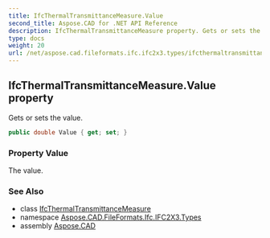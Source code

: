 ```yaml
---
title: IfcThermalTransmittanceMeasure.Value
second_title: Aspose.CAD for .NET API Reference
description: IfcThermalTransmittanceMeasure property. Gets or sets the value
type: docs
weight: 20
url: /net/aspose.cad.fileformats.ifc.ifc2x3.types/ifcthermaltransmittancemeasure/value/
---
```

## IfcThermalTransmittanceMeasure.Value property

Gets or sets the value.

```csharp
public double Value { get; set; }
```

### Property Value

The value.

### See Also

* class [IfcThermalTransmittanceMeasure](../)
* namespace [Aspose.CAD.FileFormats.Ifc.IFC2X3.Types](../../ifcthermaltransmittancemeasure/)
* assembly [Aspose.CAD](../../../)


